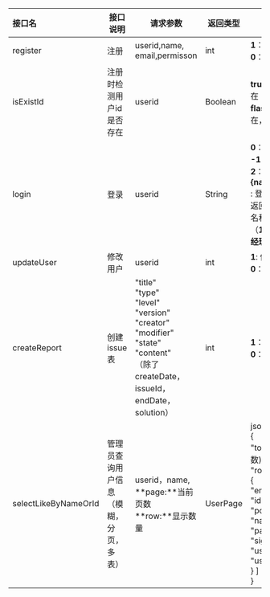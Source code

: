 | 接口名               | 接口说明                               | 请求参数                                                     | 返回类型 | 返回参数                                                     |
| :------------------- | -------------------------------------- | ------------------------------------------------------------ | -------- | ------------------------------------------------------------ |
| register             | 注册                                   | userid,name,<br />email,permisson                            | int      | **1**：注册成功<br />**0**：注册失败                         |
| isExistId            | 注册时检测用户id是否存在               | userid                                                       | Boolean  | **true** ：用户id已存在<br />**flase**：用户id不存在，可以注册 |
| login                | 登录                                   | userid                                                       | String   | **0**：用户不存在<br />**-1**：密码不正确<br />**2**：用户为注销状态<br />**{name,permisson}** : 登录成功<br />返回所有的用户姓名和权限<br />（**1：普通用户 2：经理 3：Admin**） |
| updateUser           | 修改用户                               | userid                                                       | int      | **1**:   修改成功<br />**0**：修改失败                       |
| createReport         | 创建issue表                            | "title" <br/>    "type"<br/>    "level"<br/>    "version"<br/>    "creator" <br/>    "modifier"<br/>    "state" <br/>    "content"<br/>（除了createDate，<br />issueId，endDate，solution） | int      | **1**：提交成功<br />**0**：提交失败                         |
| selectLikeByNameOrId | 管理员查询用户信息（模糊，分页，多表） | userid，name,<br />**page:**当前页数<br />**row:**显示数量   | UserPage | json:<br />{<br/>    "total": (查询的个数)<br/>    "rows": [<br/>        {<br/>            "email": ,<br/>            "identity": {<br/>                "position": },<br/>            "name",<br/>            "password": ,<br/>            "signup": ,<br/>            "userid": ,<br/>            "userstate":<br/>        }   ]<br/>} |

